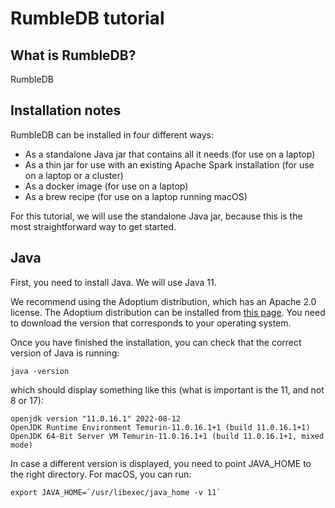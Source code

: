 # RumbleDB tutorial

## What is RumbleDB?

RumbleDB

## Installation notes

RumbleDB can be installed in four different ways:
- As a standalone Java jar that contains all it needs (for use on a laptop)
- As a thin jar for use with an existing Apache Spark installation (for use on a laptop or a cluster)
- As a docker image (for use on a laptop)
- As a brew recipe (for use on a laptop running macOS)

For this tutorial, we will use the standalone Java jar, because this is the most straightforward way to get started.

## Java

First, you need to install Java. We will use Java 11.

We recommend using the Adoptium distribution, which has an Apache 2.0 license. The Adoptium distribution can be installed from [this page](https://adoptium.net/en-GB/temurin/releases/?version=11). You need to download the version that corresponds to your operating system.

Once you have finished the installation, you can check that the correct version of Java is running:

    java -version
   
which should display something like this (what is important is the 11, and not 8 or 17):

    openjdk version "11.0.16.1" 2022-08-12
    OpenJDK Runtime Environment Temurin-11.0.16.1+1 (build 11.0.16.1+1)
    OpenJDK 64-Bit Server VM Temurin-11.0.16.1+1 (build 11.0.16.1+1, mixed mode)

In case a different version is displayed, you need to point JAVA_HOME to the right directory. For macOS, you can run:

    export JAVA_HOME=`/usr/libexec/java_home -v 11` 
